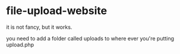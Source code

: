 # file-upload-website
it is not fancy, but it works.


you need to add a folder called uploads to where ever you're putting upload.php
